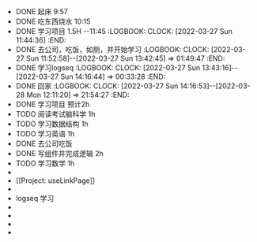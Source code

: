 - DONE 起床 9:57
- DONE 吃东西烧水 10:15
- DONE 学习项目 1.5H  --11:45
  :LOGBOOK:
  CLOCK: [2022-03-27 Sun 11:44:36]
  :END:
- DONE 去公司，吃饭，如厕，并开始学习
  :LOGBOOK:
  CLOCK: [2022-03-27 Sun 11:52:58]--[2022-03-27 Sun 13:42:45] =>  01:49:47
  :END:
- DONE 学习logseq
  :LOGBOOK:
  CLOCK: [2022-03-27 Sun 13:43:16]--[2022-03-27 Sun 14:16:44] =>  00:33:28
  :END:
- DONE 回家
  :LOGBOOK:
  CLOCK: [2022-03-27 Sun 14:16:53]--[2022-03-28 Mon 12:11:20] =>  21:54:27
  :END:
- DONE 学习项目 预计2h
- TODO 阅读考试脑科学 1h
- TODO 学习数据结构 1h
- TODO 学习英语 1h
- DONE 去公司吃饭
- DONE 写组件并完成逻辑 2h
- TODO 学习数学 1h
-
- [[Project: useLinkPage]]
-
- logseq 学习
-
-
-
-